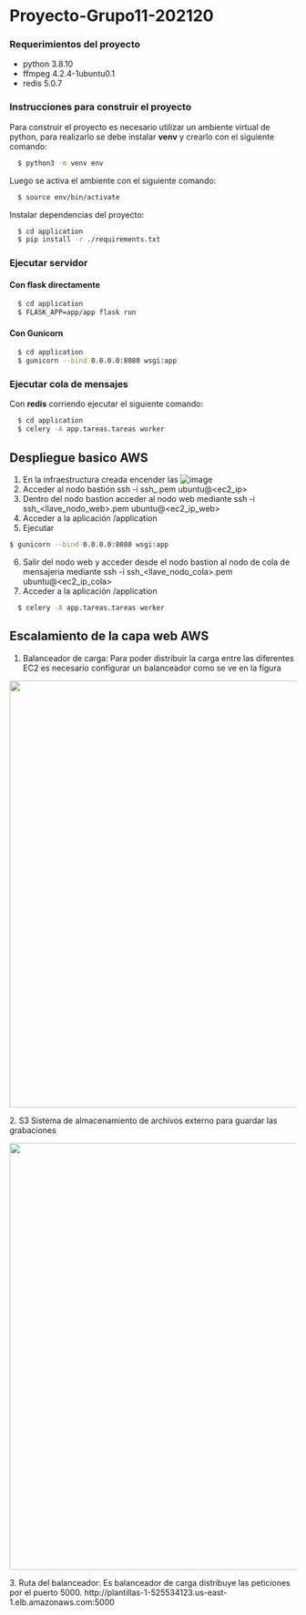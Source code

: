 # Proyecto-Grupo11-202120

### Requerimientos del proyecto

- python 3.8.10
- ffmpeg 4.2.4-1ubuntu0.1
- redis 5.0.7

### Instrucciones para construir el proyecto

Para construir el proyecto es necesario utilizar un ambiente virtual de python, para realizarlo se debe instalar **venv** y crearlo con el siguiente comando:

```bash
  $ python3 -m venv env
```

Luego se activa el ambiente con el siguiente comando:

```bash
  $ source env/bin/activate
```

Instalar dependencias del proyecto:

```bash
  $ cd application
  $ pip install -r ./requirements.txt
```

### Ejecutar servidor

#### Con flask directamente

```bash
  $ cd application
  $ FLASK_APP=app/app flask run
```

#### Con Gunicorn

```bash
  $ cd application
  $ gunicorn --bind 0.0.0.0:8080 wsgi:app
```

### Ejecutar cola de mensajes

Con **redis** corriendo ejecutar el siguiente comando:

```bash
  $ cd application
  $ celery -A app.tareas.tareas worker
```

## Despliegue basico AWS
1. En la infraestructura creada encender las
![image](https://user-images.githubusercontent.com/64280930/140665348-a19ed371-3b26-4bc7-8b72-fe637e718e15.png)
2. Acceder al nodo bastión ssh -i ssh_<llave>.pem ubuntu@<ec2_ip>
3. Dentro del nodo bastion acceder al nodo web mediante ssh -i ssh_<llave_nodo_web>.pem ubuntu@<ec2_ip_web>
4. Acceder a la aplicación /application
5. Ejecutar
  ```bash
  $ gunicorn --bind 0.0.0.0:8080 wsgi:app
```
6. Salir del nodo web y acceder desde el nodo bastion al nodo de cola de mensajeria mediante ssh -i ssh_<llave_nodo_cola>.pem ubuntu@<ec2_ip_cola>
7. Acceder a la aplicación /application
```bash
  $ celery -A app.tareas.tareas worker
```
## Escalamiento de la capa web AWS
1. Balanceador de carga:
  Para poder distribuir la carga entre las diferentes EC2 es necesario configurar un balanceador como se ve en la figura
<p align="center">
<img width=750 src="https://user-images.githubusercontent.com/64280930/142772398-5208d950-7014-44fa-97aa-6a5f81b87d8d.png">
</p>
2. S3
  Sistema de almacenamiento de archivos externo para guardar las grabaciones
  <p align="center">
<img width=750 src="https://user-images.githubusercontent.com/64280930/142772654-7889f1bc-b691-4585-a244-c1994d4a17b8.png">
</p>
3. Ruta del balanceador:
  Es balanceador de carga distribuye las peticiones por el puerto 5000.
  http://plantillas-1-525534123.us-east-1.elb.amazonaws.com:5000
  

